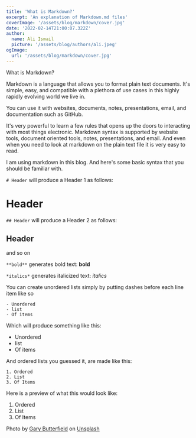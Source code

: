 ```yaml
---
title: 'What is Markdown?'
excerpt: 'An explanation of Markdown.md files'
coverImage: '/assets/blog/markdown/cover.jpg'
date: '2022-02-14T21:00:07.322Z'
author:
  name: Ali Ismail
  picture: '/assets/blog/authors/ali.jpeg'
ogImage:
  url: '/assets/blog/markdown/cover.jpg'
---
```

What is Markdown?

Markdown is a language that allows you to format plain text documents. It's simple, easy, and compatible with a plethora of use cases in this highly rapidly evolving world we live in.

You can use it with websites, documents, notes, presentations, email, and documentation such as GitHub. 

It's very powerful to learn a few rules that opens up the doors to interacting with most things electronic. Markdown syntax is supported by website tools, document oriented tools, notes, presentations, and email. And even when you need to look at markdown on the plain text file it is very easy to read.


I am using markdown in this blog. And here's some basic syntax that you should be familiar with.

`# Header` will produce a Header 1 as follows: 

# Header

`## Header` will produce a Header 2 as follows: 

## Header

and so on

`**bold**` generates bold text: **bold**

`*italics*` generates italicized text: *italics*

You can create unordered lists simply by putting dashes before each line item like so

```
- Unordered
- list
- Of items
```

Which will produce something like this: 
- Unordered
- list
- Of items

And ordered lists you guessed it, are made like this:
```
1. Ordered
2. List
3. Of Items
```

Here is a preview of what this would look like:

1. Ordered
2. List
3. Of Items



Photo by <a href="https://unsplash.com/@garybpt?utm_source=unsplash&utm_medium=referral&utm_content=creditCopyText">Gary Butterfield</a> on <a href="https://unsplash.com/?utm_source=unsplash&utm_medium=referral&utm_content=creditCopyText">Unsplash</a>
  